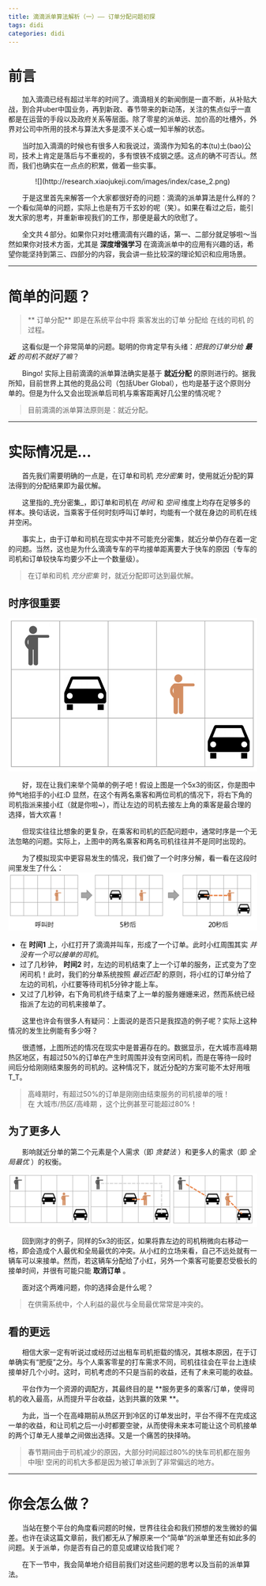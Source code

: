 ```yaml
---
title: 滴滴派单算法解析（一）—— 订单分配问题初探
tags: didi
categories: didi
---
```


# 前言

　　加入滴滴已经有超过半年的时间了。滴滴相关的新闻倒是一直不断，从补贴大战，到合并uber中国业务，再到新政、春节带来的新动荡，关注的焦点似乎一直都是在运营的手段以及政府关系等层面。除了零星的派单远、加价高的吐槽外，外界对公司中所用的技术与算法大多是漠不关心或一知半解的状态。  

　　当时加入滴滴的时候也有很多人和我说过，滴滴作为知名的本(tu)土(bao)公司，技术上肯定是落后与不重视的，多有恨铁不成钢之感。这点的确不可否认。然而，我们也确实在一点点的积累，做着一些实事。 
<center>
![](http://research.xiaojukeji.com/images/index/case_2.png)
</center>

　　于是这里首先来解答一个大家都很好奇的问题：滴滴的派单算法是什么样的？一个看似简单的问题，实际上也是有万千玄妙的呢（笑）。如果在看过之后，能引发大家的思考，并重新审视我们的工作，那便是最大的欣慰了。

　　全文共４部分。如果你只对吐槽滴滴有兴趣的话，第一、二部分就足够啦～当然如果你对技术方面，尤其是 **深度增强学习** 在滴滴派单中的应用有兴趣的话，希望你能坚持到第三、四部分的内容，我会讲一些比较深的理论知识和应用场景。

<!--more-->

---

# 简单的问题？

> ** 订单分配** 即是在系统平台中将 乘客发出的订单 分配给 在线的司机 的过程。 

　　这看似是一个非常简单的问题。聪明的你肯定早有头绪：_把我的订单分给 **最近** 的司机不就好了嘛_？

　　Bingo! 实际上目前滴滴的派单算法确实是基于 **就近分配** 的原则进行的。据我所知，目前世界上其他的竞品公司（包括Uber Global），也均是基于这个原则分单的。但是为什么又会出现派单后司机与乘客距离好几公里的情况呢？

>     
> 目前滴滴的派单算法原则是：就近分配。  
>   

---

# 实际情况是...

　　首先我们需要明确的一点是，在订单和司机 _充分密集_ 时，使用就近分配的算法得到的分配结果即为最优解。

　　这里指的_充分密集_，即订单和司机在 *时间* 和 *空间* 维度上均存在足够多的样本。换句话说，当乘客于任何时刻呼叫订单时，均能有一个就在身边的司机在线并空闲。

　　事实上，由于订单和司机在现实中并不可能充分密集，就近分单仍存在着一定的问题。当然，这也是为什么滴滴专车的平均接单距离要大于快车的原因（专车的司机和订单较快车均要少不止一个数量级）。

> 在订单和司机 _充分密集_ 时，就近分配即可达到最优解。

## 时序很重要

![](/images/demo_all_in.png)

　　好，现在让我们来举个简单的例子吧！假设上图是一个5x3的街区，你是图中帅气地招手的小红:D 显然，在这个有两名乘客和两位司机的情况下，将右下角的司机指派来接小红（就是你啦~），而让左边的司机去接左上角的乘客是最合理的选择，皆大欢喜！

　　但现实往往比想象的更复杂，在乘客和司机的匹配问题中，通常时序是一个无法忽略的问题。实际上，上图中的两名乘客和两名司机往往并不是同时出现的。

　　为了模拟现实中更容易发生的情况，我们做了一个时序分解，看一看在这段时间里发生了什么：
![](/images/demo_timegap.png)

- 在 **时间1** 上，小红打开了滴滴并叫车，形成了一个订单。此时小红周围其实 _并没有一个可以接单的司机_。
- 过了几秒钟， **时间2** 时，左边的司机结束了上一个订单的服务，正式变为了空闲司机！此时，我们的分单系统按照 _最近匹配_ 的原则，将小红的订单分给了左边的司机，小红要等待司机5分钟才能上车。
- 又过了几秒钟，右下角司机终于结束了上一单的服务姗姗来迟，然而系统已经指派了左边的司机来接单了。

　　这里也许会有很多人有疑问：上面说的是否只是我捏造的例子呢？实际上这种情况的发生比例能有多少呀？

　　很遗憾，上图所述的情况在现实中是普遍存在的。数据显示，在大城市高峰期热区地区，有超过50%的订单在产生时周围并没有空闲司机，而是在等待一段时间后分给刚刚结束服务的司机的。这种情况下，就近分配的方案可能不太好用哦T_T。

> 高峰期时，有超过50%的订单是刚刚由结束服务的司机接单的哦！  
> 在 大城市/热区/高峰期 ，这个比例甚至可能超过80%！

## 为了更多人

　　影响就近分单的第二个元素是个人需求（即 _贪婪法_ ）和更多人的需求（即 _全局最优_ ）的权衡。

![](/images/demo_greedy_vs_km.png)

　　回到刚才的例子，同样的5x3的街区，如果将靠左边的司机稍微向右移动一格，即会造成个人最优和全局最优的冲突。从小红的立场来看，自己不远处就有一辆车可以来接单。然而，若这辆车分配给了小红，另外一个乘客可能要忍受极长的接单时间，并很有可能只能 **取消订单** 。

　　面对这个两难问题，你的选择会是什么呢？

> 在供需系统中，个人利益的最优与全局最优常常是冲突的。

## 看的更远

　　相信大家一定有听说过或经历过出租车司机拒载的情况，其根本原因，在于订单确实有“肥瘦”之分。与个人乘客零星的打车需求不同，司机往往会在平台上连续接单好几个小时。这时，司机考虑的不只是当前的收益，还有了未来可能的收益。

　　平台作为一个资源的调配方，其最终目的是 **服务更多的乘客/订单，使得司机的收入最高，从而提升平台收益，达到共赢的效果 **。

　　为此，当一个在高峰期前从热区开到冷区的订单发出时，平台不得不在完成这一单的收益，和让司机之后一小时都要空驶，从而使得未来本可能让这个司机接单的两个订单无人接单之间做出选择。又是一个痛苦的抉择呐。

> 春节期间由于司机减少的原因，大部分时间超过80%的快车司机都在服务中哦! 空闲的司机大多都是因为被订单派到了非常偏远的地方。

---

# 你会怎么做？

　　当站在整个平台的角度看问题的时候，世界往往会和我们预想的发生微妙的偏差。也许在读这篇文章前，我们都无从了解原来一个“简单”的派单里还有如此多的问题。关于派单，你是否有自己的意见或建议给我们呢？

　　在下一节中，我会简单地介绍目前我们对这些问题的思考以及当前的派单算法。
